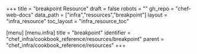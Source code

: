 +++
title = "breakpoint Resource"
draft = false
robots = ""
gh_repo = "chef-web-docs"
data_path = ["infra","resources","breakpoint"]
layout = "infra_resource"
toc_layout = "infra_resource_toc"

[menu]
  [menu.infra]
    title = "breakpoint"
    identifier = "chef_infra/cookbook_reference/resources/breakpoint"
    parent = "chef_infra/cookbook_reference/resources"
+++

<!-- The contents of this page are automatically generated from the breakpoint.yaml file in the data directory. -->
<!-- To suggest a change, edit the https://github.com/chef/chef/blob/master/lib/chef/resource/breakpoint.rb file
      and submit a pull request to the https://github.com/chef/chef repository. -->
